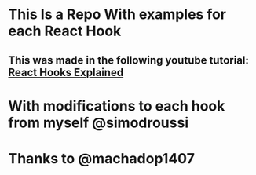 # This Is a Repo With examples for each React Hook

## This was made in the following youtube tutorial: [React Hooks Explained](https://youtu.be/LlvBzyy-558)

# With modifications to each hook from myself @simodroussi

# Thanks to @machadop1407
